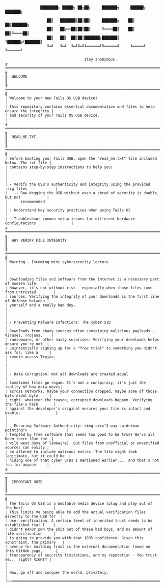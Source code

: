                     ████████╗ █████╗ ██╗██╗     ███████╗     ██████╗ ███████╗
 
                       ██║   ███████║██║██║     ███████╗    ██║   ██║███████╗
                       ██║   ██╔══██║██║██║     ╚════██║    ██║   ██║╚════██║
                       ██║   ██║  ██║██║███████╗███████║    ╚██████╔╝███████║
                       ╚═╝   ╚═╝  ╚═╝╚═╝╚══════╝╚══════╝     ╚═════╝ ╚══════╝

                                        stay anonymous.
    ╔ ═══════════════════════════════════════════════════════════════════════════════════════ ╗
    ║  WELCOME                                                                                ║
    ╠ ═══════════════════════════════════════════════════════════════════════════════════════ ╣
    | Welcome to your new Tails OS USB device!                                                |
    | This repository contains essential documentation and files to help ensure the integrity |
    | and security of your Tails OS USB device.                                               |
    ╔ ═══════════════════════════════════════════════════════════════════════════════════════ ╗
    ║  READ_ME.TXT                                                                            ║
    ╠ ═══════════════════════════════════════════════════════════════════════════════════════ ╣
    | Before booting your Tails USB, open the "read_me.txt" file included below. The txt file |
    | contains step-by-step instructions to help you:                                         |
    |                                                                                         |
    | - Verify the USB's authenticity and integrity using the provided .sig files             |
    |   -- Raw dogging the USB without even a shred of security is doable, but not            |
    |      recommended                                                                        |
    | - Understand key security practices when using Tails OS                                 |
    | - Troubleshoot common setup issues for different hardware configurations                |
    ╔ ═══════════════════════════════════════════════════════════════════════════════════════ ╗
    ║  WHY VERIFY FILE INTEGRITY                                                              ║
    ╠ ═══════════════════════════════════════════════════════════════════════════════════════ ╣
    | Warning - Incoming mini cybersecurity lecture                                           |
    |                                                                                         |
    | Downloading files and software from the internet is a necessary part of modern life.    |
    | However, it's not without risk - especially when those files come from untrusted        |
    | sources. Verifying the integrity of your downloads is the first line of defense between |
    | yourself and a really bad day.                                                          |
    |                                                                                         |
    | - Preventing Malware Infections: The cyber STD                                          |
    | Downloads from shady sources often containing malicious payloads - Viruses, Trojans,    |
    | ransomware, or other nasty surprises. Verifying your downloads helps ensure you're not  |
    | unintentially signing up for a "free trial" to something you didn't ask for, like a     |
    | remote access Trojan.                                                                   |
    |                                                                                         |
    | - Data Corruption: Not all downloads are created equal                                  |
    | Sometimes files go rogue. It's not a conspiracy, it's just the reality of how data moves|
    | across networks. Maybe your connection dropped, maybe some of those bits didnt byte     |
    | right. whatever the reason, corrupted downloads happen. Verifying the file's hash       |
    | against the developer's original ensures your file is intact and usable.                |
    |                                                                                         |
    | - Ensuring Software Authenticity: <img src="3-way-spiderman-pointing">                  |
    | Tempted by free software that seems too good to be true? We've all been there (Que the  |
    | wild west days of limewire). But files from unofficial or unverified sources can easily |
    | be altered to include malicous extras. The file might look legitimate, but it could be  |
    | hiding one of that cyber STDs I mentioned earlier.... And that's not fun for anyone     |
    ╔ ═══════════════════════════════════════════════════════════════════════════════════════ ╗
    ║  IMPORTANT NOTE                                                                         ║
    ╠ ═══════════════════════════════════════════════════════════════════════════════════════ ╣
    | The Tails OS USB is a bootable media device (plug and play out of the box).             |
    | This limits me being able to add the actual verification files directly to the USB for  |
    | user verification. A certain level of inherited trust needs to be established that I    |
    | didn't H4x0r pwn the shit out of these bad boys, and no amount of file verification     |
    | is going to provide you with that 100% confidence. Given this constraint, the primary   |
    | avenue for building trust is the external documentation found on this GitHub page,      |
    | transparency of security limitations, and my reputation - You trust me... right? RIGHT? |
    |                                                                                         |
    | Now, go off and conquer the world, privately.                                           |
    └──═════════════════════════════════════════════════════════════════════════════════════──┘

